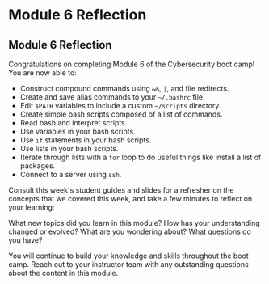 # Module 6 Reflection

## Module 6 Reflection

Congratulations on completing Module 6 of the Cybersecurity boot camp! You are now able to:

- Construct compound commands using `&&`, `|`, and file redirects.
- Create and save alias commands to your `~/.bashrc` file.
- Edit `$PATH` variables to include a custom `~/scripts` directory.
- Create simple bash scripts composed of a list of commands.
- Read bash and interpret scripts.
- Use variables in your bash scripts.
- Use `if` statements in your bash scripts.
- Use lists in your bash scripts.
- Iterate through lists with a `for` loop to do useful things like install a list of packages.
- Connect to a server using `ssh`. 


Consult this week's student guides and slides for a refresher on the concepts that we covered this week, and take a few minutes to reflect on your learning:

What new topics did you learn in this module? How has your understanding changed or evolved? What are you wondering about? What questions do you have?

You will continue to build your knowledge and skills throughout the boot camp. Reach out to your instructor team with any outstanding questions about the content in this module.
